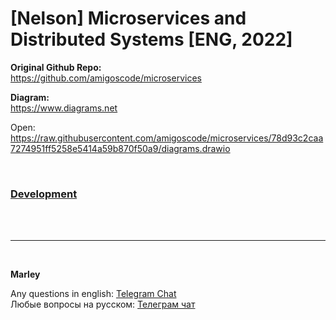 # [Nelson] Microservices and Distributed Systems [ENG, 2022]


**Original Github Repo:**  
https://github.com/amigoscode/microservices

**Diagram:**  
https://www.diagrams.net

Open:  
https://raw.githubusercontent.com/amigoscode/microservices/78d93c2caa7274951ff5258e5414a59b870f50a9/diagrams.drawio



<br/>

### [Development](./docs/Development.md)

<br/><br/>

---

<br/>

**Marley**

Any questions in english: <a href="https://javadev.org/chat/">Telegram Chat</a>  
Любые вопросы на русском: <a href="https://javadev.ru/chat/">Телеграм чат</a>